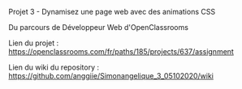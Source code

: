 Projet 3 - Dynamisez une page web avec des animations CSS

Du parcours de Développeur Web d'OpenClassrooms

Lien du projet : https://openclassrooms.com/fr/paths/185/projects/637/assignment

Lien du wiki du repository : https://github.com/anggiie/Simonangelique_3_05102020/wiki

